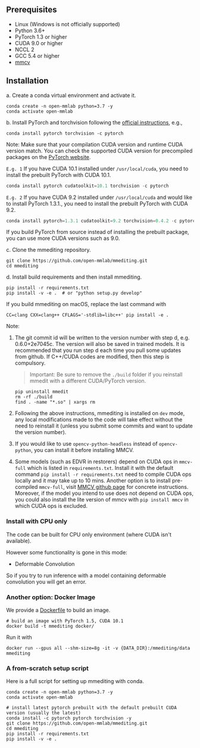 ## Prerequisites

- Linux (Windows is not officially supported)
- Python 3.6+
- PyTorch 1.3 or higher
- CUDA 9.0 or higher
- NCCL 2
- GCC 5.4 or higher
- [mmcv](https://github.com/open-mmlab/mmcv)

## Installation

a. Create a conda virtual environment and activate it.

```shell
conda create -n open-mmlab python=3.7 -y
conda activate open-mmlab
```

b. Install PyTorch and torchvision following the [official instructions](https://pytorch.org/), e.g.,

```shell
conda install pytorch torchvision -c pytorch
```

Note: Make sure that your compilation CUDA version and runtime CUDA version match.
You can check the supported CUDA version for precompiled packages on the [PyTorch website](https://pytorch.org/).

`E.g. 1` If you have CUDA 10.1 installed under `/usr/local/cuda`, you need to install the prebuilt PyTorch with CUDA 10.1.

```python
conda install pytorch cudatoolkit=10.1 torchvision -c pytorch
```

`E.g. 2` If you have CUDA 9.2 installed under `/usr/local/cuda` and would like to install
PyTorch 1.3.1., you need to install the prebuilt PyTorch with CUDA 9.2.

```python
conda install pytorch=1.3.1 cudatoolkit=9.2 torchvision=0.4.2 -c pytorch
```

If you build PyTorch from source instead of installing the prebuilt package,
you can use more CUDA versions such as 9.0.

c. Clone the mmediting repository.

```shell
git clone https://github.com/open-mmlab/mmediting.git
cd mmediting
```

d. Install build requirements and then install mmediting.

```shell
pip install -r requirements.txt
pip install -v -e .  # or "python setup.py develop"
```

If you build mmediting on macOS, replace the last command with

```
CC=clang CXX=clang++ CFLAGS='-stdlib=libc++' pip install -e .
```

Note:

1. The git commit id will be written to the version number with step d, e.g. 0.6.0+2e7045c. The version will also be saved in trained models.
It is recommended that you run step d each time you pull some updates from github. If C++/CUDA codes are modified, then this step is compulsory.

    > Important: Be sure to remove the `./build` folder if you reinstall mmedit with a different CUDA/PyTorch version.

    ```
    pip uninstall mmedit
    rm -rf ./build
    find . -name "*.so" | xargs rm
    ```

2. Following the above instructions, mmediting is installed on `dev` mode, any local modifications made to the code will take effect without the need to reinstall it (unless you submit some commits and want to update the version number).

3. If you would like to use `opencv-python-headless` instead of `opencv-python`,
you can install it before installing MMCV.

4. Some models (such as EDVR in restorers) depend on CUDA ops in `mmcv-full` which is listed in `requirements.txt`. Install it with the default command `pip install -r requirements.txt` need to compile CUDA ops locally and it may take up to 10 mins. Another option is to install pre-compiled `mmcv-full`, visit [MMCV github page](https://github.com/open-mmlab/mmcv#install-with-pip) for concrete instructions. Moreover, if the model you intend to use does not depend on CUDA ops, you could also install the lite version of mmcv with `pip install mmcv` in which CUDA ops is excluded.

### Install with CPU only
The code can be built for CPU only environment (where CUDA isn't available).

<!-- In CPU mode you can run the demo/webcam_demo.py for example. -->
However some functionality is gone in this mode:

- Deformable Convolution

So if you try to run inference with a model containing deformable convolution you will get an error.

### Another option: Docker Image

We provide a [Dockerfile](https://github.com/open-mmlab/mmediting/blob/master/docker/Dockerfile) to build an image.

```shell
# build an image with PyTorch 1.5, CUDA 10.1
docker build -t mmediting docker/
```

Run it with

```shell
docker run --gpus all --shm-size=8g -it -v {DATA_DIR}:/mmediting/data mmediting
```

### A from-scratch setup script

Here is a full script for setting up mmediting with conda.

```shell
conda create -n open-mmlab python=3.7 -y
conda activate open-mmlab

# install latest pytorch prebuilt with the default prebuilt CUDA version (usually the latest)
conda install -c pytorch pytorch torchvision -y
git clone https://github.com/open-mmlab/mmediting.git
cd mmediting
pip install -r requirements.txt
pip install -v -e .
```

<!-- ### Using multiple MMEditing versions

The train and test scripts already modify the `PYTHONPATH` to ensure the script use the MMEditing in the current directory.

To use the default MMEditing installed in the environment rather than that you are working with, you can remove the following line in those scripts

```shell
PYTHONPATH="$(dirname $0)/..":$PYTHONPATH
``` -->
